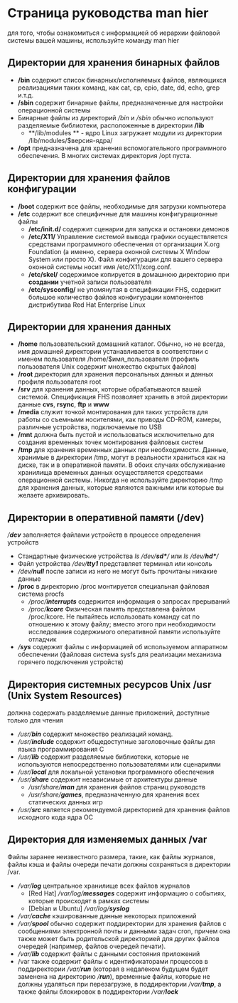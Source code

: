 # Страница руководства man hier
для того, чтобы ознакомиться с информацией об иерархии файловой системы вашей машины, используйте команду man hier

## Директории для хранения бинарных файлов
+ **/bin** содержит список бинарных/исполняемых файлов, являющихся реализациями таких команд, как cat, cp, cpio, date, dd, echo, grep и.т.д.
+ **/sbin** содержит бинарные файлы, предназначенные для настройки операционной системы
+ Бинарные файлы из директорий */bin* и */sbin* обычно используют разделяемые библиотеки, расположенные в директории **/lib**
  + **/lib/modules ** - ядро Linux загружает модули из директории /lib/modules/$версия-ядра/
+ **/opt** предназначена для хранения вспомогательного программного обеспечения. В многих системах директория /opt пуста.

## Директории для хранения файлов конфигурации
+ **/boot** содержит все файлы, необходимые для загрузки компьютера
+ **/etc** содержит все специфичные для машины конфигурационные файлы
  + **/etc/init.d/** содержит сценарии для запуска и остановки демонов
  + **/etc/X11/** Управление системой вывода графики осуществляется средствами программного обеспечения от организации X.org Foundation (а именно, сервера оконной системы X Window System или просто X). Файл конфигурации для вашего сервера оконной системы носит имя /etc/X11/xorg.conf.
  + **/etc/skel/** содержимое копируется в домашнюю директорию при **создании** учетной записи пользователя
  + **/etc/sysconfig/** не упомянутая в спецификации FHS, содержит большое количество файлов конфигурации компонентов дистрибутива Red Hat Enterprise Linux

## Директории для хранения данных
+ **/home** пользовательский домашний каталог. Обычно, но не всегда, имя домашней директории устанавливается в соответствии с именем пользователя /home/$имя_пользователя (профиль пользователя Unix содержит множество скрытых файлов)
+ **/root** директория для хранения персональных данных и данных профиля пользователя root
+ **/srv** для хранения данных, которые обрабатываются вашей системой. Спецификация FHS позволяет хранить в этой директории данные **cvs**, **rsync**, **ftp** и **www**
+ **/media** служит точкой монтирования для таких устройств для работы со съемными носителями, как приводы CD-ROM, камеры, различные устройства, подключаемые по USB
+ **/mnt** должна быть пустой и использоваться исключительно для создания временных точек монтирования файловых систем
+ **/tmp** для хранения временных данных при необходимости. Данные, хранимые в директории /tmp, могут в реальности храниться как на диске, так и в оперативной памяти. В обоих случаях обслуживание хранилища временных данных осуществляется средствами операционной системы. Никогда не используйте директорию /tmp для хранения данных, которые являются важными или которые вы желаете архивировать.

## Директории в оперативной памяти (/dev)
*/**dev*** заполняется файлами устройств в процессе определения устройств 
+ Стандартные физические устройства *ls /dev/**sd\***/* или *ls /dev/**hd\***/*
+ Файл устройства */dev/**tty1*** представляет терминал или консоль
+ */dev/**null*** после записи из него не могут быть прочитаны никакие данные
+ **/proc** в директорию /proc монтируется специальная файловая система procfs
  + */proc/**interrupts*** содержится информация о запросах прерываний
  + */proc/**kcore*** Физическая память представлена файлом /proc/kcore. Не пытайтесь использовать команду cat по отношению к этому файлу; вместо этого при необходимости исследования содержимого оперативной памяти используйте отладчик
+ */**sys*** содержит файлы с информацией об используемом аппаратном обеспечении (файловая система sysfs для реализации механизма горячего подключения устройств)

## Директория системных ресурсов Unix /usr (Unix System Resources)
должна содержать разделяемые данные приложений, доступные только для чтения
+ */usr/**bin*** содержит множество реализаций команд.
+ */usr/**include*** содержит общедоступные заголовочные файлы для языка программирования C
+ */usr/**lib*** содержит разделяемые библиотеки, которые не используются непосредственно пользователями или сценариями
+ */usr/**local*** для локальной установки программного обеспечения
+ */usr/**share*** содержит независимые от архитектуры данные
    + */usr/share/**man*** для хранения файлов страниц руководств
    + */usr/share/**games***, предназначенную для хранения всех статических данных игр
+ */usr/**src*** является рекомендуемой директорией для хранения файлов исходного кода ядра ОС

## Директория для изменяемых данных /var
Файлы заранее неизвестного размера, такие, как файлы журналов, файлы кэша и файлы очереди печати должны сохраняться в директории /var.
+ */var/**log*** центральное хранилище всех файлов журналов
  + \[Red Hat\] */var/log/**messages*** содержит информацию о событиях, которые происходят в рамках системы
  + \[Debian и Ubuntu\] */var/log/**syslog***
+ */var/**cache*** кэшированные данные некоторых приложений
+ */var/**spool*** обычно содержит поддиректории для хранения файлов с сообщениями электронной почты и данными задач cron, причем она также может быть родительской директорией для других файлов очередей (например, файлов очередей печати).
+ */var/**lib*** содержит файлы с данными состояния приложений
+ /var также содержит файлы с идентификаторами процессов в поддиректории */var/**run*** (которая в недалеком будущем будет заменена на директорию */**run***), временные файлы, которые не должны удаляться при перезагрузке, в поддиректории */var/**tmp***, а также файлы блокировок в поддиректории */var/**lock***
